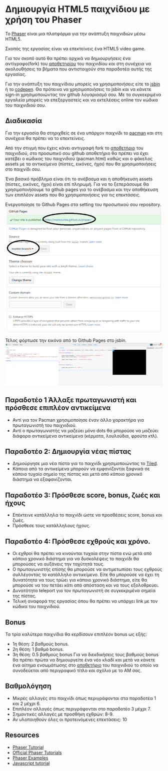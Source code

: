 # Δημιουργία HTML5 παιχνίδιου με χρήση του Phaser

To [Phaser](http://phaser.io/) είναι  μια πλατφόρμα για την ανάπτυξη παιχνιδιών μέσω HTML5. 

Σκοπός της εργασίας είναι να επεκτείνεις ένα HTML5 video game. 

Για τον σκοπό αυτό θα πρέπει αρχικά να δημιουργήσεις ένα αντίγραφο(fork) του [αποθετηρίου](https://github.com/ioniodi/phaser-games) του παιχνιδίου και στη συνέχεια να ακολουθήσεις τα βήματα που αντιστοιχούν στα παραδοτέα αυτής της εργασίας.
 
 
Για την ανάπτυξη του παιχνίδιου μπορείς να χρησιμοποιήσεις είτε το [jsbin](http://jsbin.com/?js,output) ή το [codepen](http://codepen.io/). Θα πρότεινα να χρησιμοποιήσεις το jsbin και να κάνετε sign-in χρησιμοποιώντας τον github λογαριασμό σου. Με τα συγκεκριμένα εργαλεία μπορείς να επεξεργαστείς και να εκτελέσεις online τον κώδικα του παιχνιδιού σου.
 
## Διαδικασία 

Για την εργασία θα στηριχθείς σε ένα υπάρχον παιχνίδι το [pacman](https://phaser.io/tutorials/coding-tips-005) και στη συνέχεια θα πρέπει να το επεκτείνεις.

Από την στιγμή που έχεις κάνει αντιγραφή fork το [αποθετήριο](https://github.com/ioniodi/phaser-games) του παιχνιδιού, στο προσωπικό σου github αποθετήριο θα πρέπει να έχει κατέβει ο κώδικας του παιχνιδιού (pacman.html) καθώς και ο φάκελος assets με τα αντικείμενα (πίστες, εικόνες, ήχοι) που θα χρησιμοποιήσεις στο παιχνίδι σου.

Ένα βασικό πρόβλημα είναι ότι το ανέβασμα και η αποθήκευση assets (πίστες, εικόνες, ήχοι) είναι επί πληρωμή. Για να το ξεπεράσουμε θα χρησιμοποιήσουμε τα github pages για το ανέβασμα και την αποθήκευση των επιπλέον assets που θα χρησιμοποιήσεις για τις επεκτάσεις.

Ενεργοποίησε το Github Pages στα setting του προσωπικού σου repository.
![ScreenShot](3.png)

Τέλος φόρτωσε την εικόνα από το Github Pages στο jsbin. 
![ScreenShot](4.png)

## Παραδοτέο 1 Άλλαξε πρωταγωνιστή και πρόσθεσε επιπλέον αντικείμενα

- Αντί για τον Pacman χρησιμοποίησε έναν άλλο χαρακτήρα για πρωταγωνιστή του παιχνιδιού. 
- Αντί ο πρωταγωνιστής να μαζεύει μόνο dots θα μπορούσε να μαζεύει διάφορα αντικείμενα αντικείμενα (κέρματα, λουλούδια, φρούτα κτλ).

## Παραδοτέο 2: Δημιουργία νέας πίστας
 
- Δημιούργησε μια νέα πίστα για το παιχνίδι  χρησιμοποιώντας το [Tiled](http://www.mapeditor.org/). 
- Κάποια από τα αντικείμενα μπορούν να εμφανίζονται ξαφνικά σε κάποιο τυχαίο σημείο της πίστας και μετά από κάποιο χρονικό διάστημα να εξαφανίζονται.

## Παραδοτέο 3: Πρόσθεσε score, bonus, ζωές και ήχους

- Επέκτεινε κατάλληλα το παιχνίδι ώστε να προσθέσεις score, bonus και ζωές. 
- Πρόσθεσε τους κατάλληλους ήχους.

## Παραδοτέο 4: Πρόσθεσε εχθρούς και χρόνο.

- Οι εχθροί θα πρέπει να κινούνται τυχαία στην πίστα ενώ μετά από κάποιο χρονικό διάστημα για να δυσκολέψεις το παιχνίδι θα μπορούσες να αυξάνεις την ταχύτητά τους. 
- Ο πρωταγωνιστής επίσης θα μπορούσε να αντιμετωπίσει τους εχθρούς συλλέγοντας το κατάλληλο αντικείμενο. Είτε θα μπορούσε να έχει τη δυνατότητα να τους τρώει για κάποιο χρονικό διάστημα, είτε θα μπορούσε να του πετάει κάτι από απόσταση και να τους εξολοθρεύει.
- Δυνατότητα teleport για τον πρωταγωνιστή σε συγκεκριμένα σημεία της πίστας.
- Τελική αναφορά της εργασίας όπου θα πρέπει να υπάρχει link με τον κώδικα του παιχνιδιού. 

## Bonus

Τα τρία καλύτερα παιχνίδια θα κερδίσουν επιπλέον bonus ως εξής:
- 1η θέση: 2 βαθμούς bonus.
- 2η θέση: 1 βαθμό bonus.
- 3η θέση: 0.5 βαθμούς bonus
Για να διεκδικήσεις τους βαθμούς bonus θα πρέπει πρώτα να δημιουργείτε ένα νέο κλαδί και μετά να κάνετε ένα αίτημα ενσωμάτωσης στο [αποθετήριο](https://github.com/ioniodi/phaser-games) του παιχνιδιού το οποίο να συνοδεύεται από περιγραφικό τίτλο και σχόλιο με το ΑΜ σας.

## Βαθμολόγηση
 - Μικρές αλλαγές στο παιχνίδι όπως περιγράφονται στα παραδοτέα 1 και 2 μέχρι 6. 
 - Επιπλέον αλλαγές όπως περιγράφονται στο παραδοτέο 3 μέχρι 7.
 - Σημαντικές αλλαγές με προσθήκη εχθρών: 8-9.
 - Αν υλοποιηθούν όλες οι προτεινόμενες επεκτάσεις: 10
  
## Resources
 - [Phaser Tutorial](http://phaser.io/learn)
 - [Official Phaser Tutorials](https://phaser.io/learn/official-tutorials)
 - [Phaser Examples](http://phaser.io/examples)
 - [Javascript tutorial](http://www.w3schools.com/js/)

